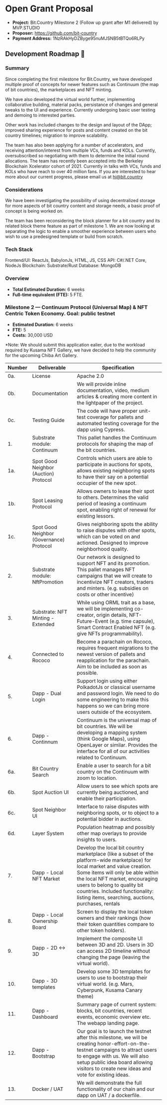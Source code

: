 # Open Grant Proposal

* **Project:** Bit.Country Milestone 2 (Follow up grant after M1 delivered) by MVP.STUDIO
* **Proposer:** https://github.com/bit-country
* **Payment Address:** 1NzRAkHyDZByge95nuMJSNB5tBTQo6RLPy

## Development Roadmap :nut_and_bolt: 

### Summary
Since completing the first milestone for Bit.Country, we have developed multiple proof of concepts for newer features such as Continuum (the map of bit countries), the marketplaces and NFT minting. 

We have also developed the virtual world further, implementing collaborative building, material packs, persistance of changes and general tweaks to the UI and experience. Currently undergoing basic user testing and demoing to interested parties. 

Other work has included changes to the design and layout of the DApp; improved sharing experience for posts and content created on the bit country timelines; migration to improve scalability.

The team has also been applying for a number of accelerators, and receiving attention/interest from multiple VCs, funds and KOLs. Currently, oversubscribed so negotiating with them to determine the initial round allocations. The team has recently been accepted into the Berkeley Blockchain Xcelerator cohort of 2021. Currently in talks with VCs, funds and KOLs who have reach to over 40 million fans. If you are interested to hear more about our current progress, please email us at hi@bit.country

### Considerations
We have been investigating the possibility of using decentralized storage for more aspects of bit country content and storage needs, a basic proof of concept is being worked on.

The team has been reconsidering the block planner for a bit country and its related block theme feature as part of milestone 1. We are now looking at separating the logic to enable a smoother experience between users who wish to use a predesigned template or build from scratch.

### Tech Stack
Frontend/UI: ReactJs, BabylonJs, HTML, JS, CSS
API: C#/.NET Core, NodeJs
Blockchain: Substrate/Rust
Database: MongoDB


### Overview
* **Total Estimated Duration:** 6 weeks
* **Full-time equivalent (FTE):**  5 FTE.

### Milestone 2  — Continuum Protocol (Universal Map) & NFT Centric Token Economy. Goal: public testnet
* **Estimated Duration:** 6 weeks
* **FTE:**  5
* **Costs:**  30,000 USD

*Note: We should submit this application ealier, due to the workload required by Kusama NFT Gallery, we have decided to help the community for the upcoming Chiba Art Gallery.

| Number | Deliverable | Specification |
| ------------- | ------------- | ------------- |
| 0a. | License | Apache 2.0 |
| 0b. | Documentation | We will provide inline documentation, video, medium articles & creating more content in the lightpaper of the project. |
| 0c. | Testing Guide | The code will have proper unit-test coverage for pallets and automated testing coverage for the dapp using Cypress. | 
| 1. | Substrate module: Continuum | This pallet handles the Continuum protocols for shaping the map of the bit countries. |
| 1a. | Spot Good Neighbor (Auction) Protocol | Controls which users are able to participate in auctions for spots, allows existing neighboring spots to have their say on a potential occupier of the new spot. |
| 1b. | Spot Leasing Protocol | Allows owners to lease their spot to others. Determines the valid period of leasing a continuum spot, enabling right of renewal for existing lessors. |
| 1c. | Spot Good Neighbor (Governance) Protocol | Gives neighboring spots the ability to raise disputes with other spots, which can be voted on and actioned. Designed to improve neighborhood quality. |
| 2. | Substrate module: NftPromotion | Our network is designed to support NFT and its promotion. This pallet manages NFT campaigns that we will create to incentivize NFT creators, traders and minters. (e.g. subsidies on costs or other incentive) |
|	3.	|	Substrate: NFT Minting - Extended |	While using ORML trait as a base, we will be implementing co-creator, origin details, NFT-Future-Event (e.g. time capsule), Smart Contract Enabled NFT (e.g. give NFTs programmability). |
| 4. | Connected to Rococo | Become a parachain on Rococo, requires frequent migrations to the newest version of pallets and reapplication for the parachain. Aim to be included as soon as possible. |
|	5. |	Dapp - Dual Login |	Support login using either PolkadotJs or classical username and password login. We need to do some engineering to make this happens so we can bring more users outside of the ecosystem. |
|	6. |	Dapp - Continnum	|	Continuum is the universal map of bit countries. We will be developing a mapping system (think Google Maps), using OpenLayer or similar. Provides the interface for all of our activities related to Continuum. |
| 6a. | Bit Country Search | Enable a user to search for a bit country on the Continuum with zoom to location. |
| 6b. | Spot Auction UI | Allow users to see which spots are currently being auctioned, and enable their participation. |
| 6c. | Spot Neighbor UI | Interface to raise disputes with neighboring spots, or to object to a potential bidder in auctions. |
| 6d. | Layer System | Population heatmap and possibly other map overlays to provide insights to users. |
|	7.	|	Dapp - Local NFT Market	|	Develop the local bit country marketplace (like a subset of the platform-wide marketplace) for local market and value creation. Some items will only be able within the local NFT market, encouraging users to belong to quality bit countries. Included functionality: listing items, searching, auctions, purchases, rentals |
|	8.	|	Dapp - Local Ownership Board	|	Screen to display the local token owners and their rankings (how their token quantities compare to other token holders). |
|	9.	|	Dapp - 2D <-> 3D	|	Implement the composite UI between 3D and 2D. Users in 3D can access 2D timeline without changing the page (leaving the virtual world). |
|	10.	|	Dapp - 3D templates	|	Develop some 3D templates for users to use to bootstrap their virtual world. (e.g. Mars, Cyberpunk, Kusama Canary theme) |
|	11.	|	Dapp - Dashboard |	Summary page of current system: blocks, bit countries, recent events, economic overview etc. The webapp landing page. |
|	12.	|	Dapp - Bootstrap	|	Our goal is to launch the testnet after this milestone, we will be creating honor-effort-on-the-testnet campaigns to attract users to engage with us. We will also setup public idea board allowing visitors to create new ideas and vote for existing ideas. |
| 13. | Docker / UAT | We will demonstrate the full functionality of our chain and our dapp on UAT / a dockerfile. |
